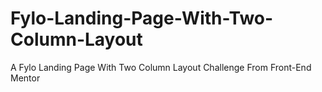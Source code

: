 # Fylo-Landing-Page-With-Two-Column-Layout
 A Fylo Landing Page With Two Column Layout Challenge From Front-End Mentor
